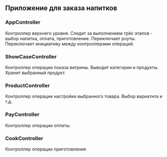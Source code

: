 ## Приложение для заказа напитков

### AppController

Контроллер верхнего уровня. Следит за выполнением трёх этапов - выбор напитка, оплата, приготовление. Переключает роуты.
Переключает инициативу между контроллерами операций.

### ShowCaseController

Контроллер операции показа витрины. Выводит категории и продукты. Хранит выбранный продукт.

### ProductController

Контроллер операции настройки выбранного товара. Выбор вариатнта и т.д.

### PayController

Контроллер операции оплаты.

### CookController

Контроллер операции приготовления.
